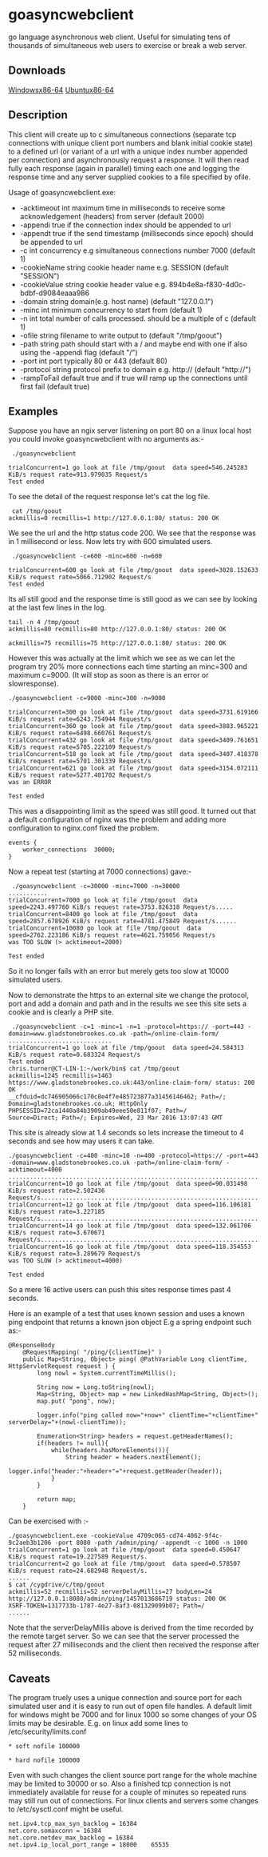 # goasyncwebclient
go language asynchronous web client. Useful for simulating tens of thousands of simultaneous web users to exercise or break a web server.
## Downloads
[Windowsx86-64](downloads/windows86-64/goasyncwebclient.exe) 
[Ubuntux86-64](downloads/ubuntux86-64/goasyncwebclient)

## Description
This client will create up to c simultaneous connections
(separate tcp connections with unique client port numbers and blank initial cookie state)
to a defined url (or variant of a url with a unique index number appended per connection) and asynchronously request a response.
It will then read fully each response
(again in parallel) timing each one and logging the response time and any server supplied cookies to a file specified by ofile.

Usage of goasyncwebclient.exe:

*  -acktimeout int
        maximum time in milliseconds to receive some acknowledgement (headers) from server (default 2000)
*  -appendi
        true if the connection index should be appended to url
*  -appendt
        true if the send timestamp (milliseconds since epoch) should be appended to url
*  -c int
        concurrency e.g simultaneous connections number 7000 (default 1)
*  -cookieName string
        cookie header name e.g. SESSION (default "SESSION")
*  -cookieValue string
        cookie header value e.g. 894b4e8a-f830-4d0c-bdbf-d9084eaaa986
*  -domain string
        domain(e.g. host name) (default "127.0.0.1")
*  -minc int
        minimum concurrency to start from (default 1)
*  -n int
        total number of calls processed. should be a multiple of c (default 1)
*  -ofile string
        filename to write output to (default "/tmp/goout")
*  -path string
        path should start with a / and maybe end with one if also using the -appendi flag (default "/")
*  -port int
        port typically 80 or 443 (default 80)
*  -protocol string
        protocol prefix to domain e.g. http:// (default "http://")
*  -rampToFail
        default true and if true will ramp up the connections until first fail (default true)
        

## Examples
Suppose you have an ngix server listening on port 80 on a linux local host you could invoke goasyncwebclient with no arguments as:-
```
 ./goasyncwebclient

trialConcurrent=1 go look at file /tmp/goout  data speed=546.245283 KiB/s request rate=913.979035 Request/s
Test ended
```
To see the detail of the request response let's cat the log file.
```
 cat /tmp/goout
ackmillis=0 recmillis=1 http://127.0.0.1:80/ status: 200 OK
```
We see the url and the http status code 200. We see that the response was in 1 millisecond or less.
Now lets try with 600 simulated users.
```
 ./goasyncwebclient -c=600 -minc=600 -n=600

trialConcurrent=600 go look at file /tmp/goout  data speed=3028.152633 KiB/s request rate=5066.712902 Request/s
Test ended
```
Its all still good and the response time is still good as we can see by looking at the last few lines in the log.
```
tail -n 4 /tmp/goout
ackmillis=80 recmillis=80 http://127.0.0.1:80/ status: 200 OK

ackmillis=75 recmillis=75 http://127.0.0.1:80/ status: 200 OK
```
However this was actually at the limit which we see as we can let the program try 20% more connections each time starting an minc=300 and maximum c=9000. (It will stop as soon as there is an error or slowresponse).
```
./goasyncwebclient -c=9000 -minc=300 -n=9000

trialConcurrent=300 go look at file /tmp/goout  data speed=3731.619166 KiB/s request rate=6243.754944 Request/s
trialConcurrent=360 go look at file /tmp/goout  data speed=3883.965221 KiB/s request rate=6498.660761 Request/s
trialConcurrent=432 go look at file /tmp/goout  data speed=3409.761651 KiB/s request rate=5705.222109 Request/s
trialConcurrent=518 go look at file /tmp/goout  data speed=3407.418378 KiB/s request rate=5701.301339 Request/s
trialConcurrent=621 go look at file /tmp/goout  data speed=3154.072111 KiB/s request rate=5277.401702 Request/s
was an ERROR

Test ended
```
This was a disappointing limit as the speed was still good. It turned out that a default configuration of nginx was the problem and adding more configuration to nginx.conf fixed the problem.
```
events {
    worker_connections  30000;
}
```
Now a repeat test (starting at 7000 connections) gave:-
```
 ./goasyncwebclient -c=30000 -minc=7000 -n=30000
...........
trialConcurrent=7000 go look at file /tmp/goout  data speed=2243.497760 KiB/s request rate=3753.826318 Request/s.....
trialConcurrent=8400 go look at file /tmp/goout  data speed=2857.678926 KiB/s request rate=4781.475849 Request/s......
trialConcurrent=10080 go look at file /tmp/goout  data speed=2762.223186 KiB/s request rate=4621.759056 Request/s
was TOO SLOW (> acktimeout=2000)

Test ended
```
So it no longer fails with an error but merely gets too slow at 10000 simulated users.

Now to demonstrate the https to an external site we change the protocol, port and add a domain and path and in the results we see this site sets a cookie and is clearly a PHP site.
```
 ./goasyncwebclient -c=1 -minc=1 -n=1 -protocol=https:// -port=443 -domain=www.gladstonebrookes.co.uk -path=/online-claim-form/
.............................
trialConcurrent=1 go look at file /tmp/goout  data speed=24.584313 KiB/s request rate=0.683324 Request/s
Test ended
chris.turner@CT-LIN-1:~/work/bin$ cat /tmp/goout
ackmillis=1245 recmillis=1463 https://www.gladstonebrookes.co.uk:443/online-claim-form/ status: 200 OK
__cfduid=dc746905066c170c8e4f7e485723877a31456146462; Path=/; Domain=gladstonebrookes.co.uk; HttpOnly
PHPSESSID=72ca1440a84b3909ab49eee50e811f07; Path=/
Source=Direct; Path=/; Expires=Wed, 23 Mar 2016 13:07:43 GMT
```
This site is already slow at 1.4 seconds so lets increase the timeout to 4 seconds and see how may users it can take.
```
./goasyncwebclient -c=400 -minc=10 -n=400 -protocol=https:// -port=443 -domain=www.gladstonebrookes.co.uk -path=/online-claim-form/ -acktimeout=4000
...........................................................................
trialConcurrent=10 go look at file /tmp/goout  data speed=90.031498 KiB/s request rate=2.502436 Request/s...................................................................
trialConcurrent=12 go look at file /tmp/goout  data speed=116.106181 KiB/s request rate=3.227185 Request/s.....................................................................
trialConcurrent=14 go look at file /tmp/goout  data speed=132.061706 KiB/s request rate=3.670671 Request/s.........................................................................................
trialConcurrent=16 go look at file /tmp/goout  data speed=118.354553 KiB/s request rate=3.289679 Request/s
was TOO SLOW (> acktimeout=4000)

Test ended
```
So a mere 16 active users can push this sites response times past 4 seconds.

Here is an example of a test that uses known session and uses a known ping endpoint that returns a known json object
E.g a spring endpoint such as:-
```
@ResponseBody
	@RequestMapping( "/ping/{clientTime}" )
	public Map<String, Object> ping( @PathVariable Long clientTime, HttpServletRequest request ) {
		long nowl = System.currentTimeMillis();
		
		String now = Long.toString(nowl);
		Map<String, Object> map = new LinkedHashMap<String, Object>();
		map.put( "pong", now);
	
		logger.info("ping called now="+now+" clientTime="+clientTime+" serverDelay="+(nowl-clientTime));
		
		Enumeration<String> headers = request.getHeaderNames();
		if(headers != null){
			while(headers.hasMoreElements()){
				String header = headers.nextElement();
				logger.info("header:"+header+"="+request.getHeader(header));
			}
		}
		
		return map;
	}
```
Can be exercised with :-
```
./goasyncwebclient.exe -cookieValue 4709c065-cd74-4062-9f4c-9c2aeb3b1206 -port 8080 -path /admin/ping/ -appendt -c 1000 -n 1000
trialConcurrent=1 go look at file /tmp/goout  data speed=0.450647 KiB/s request rate=19.227589 Request/s.
trialConcurrent=2 go look at file /tmp/goout  data speed=0.578507 KiB/s request rate=24.682948 Request/s.
......
$ cat /cygdrive/c/tmp/goout
ackmillis=52 recmillis=52 serverDelayMillis=27 bodyLen=24 http://127.0.0.1:8080/admin/ping/1457013686719 status: 200 OK
XSRF-TOKEN=1317733b-1787-4e27-8af3-081329099b07; Path=/
......
```
Note that the serverDelayMillis above is derived from the time recorded by the remote target server. So we can see that the server processed the request after 27 milliseconds and the client then received the response after 52 milliseconds.

## Caveats
The program truely uses a unique connection and source port for each simulated user and it is easy to run out of open file handles. A default limit for windows might be 7000 and for linux 1000 so some changes of your OS limits may be desirable. E.g. on linux add some lines to /etc/security/limits.conf
```
* soft nofile 100000

* hard nofile 100000
```
Even with such changes the client source port range for the whole machine may be limited to 30000 or so. Also a finished tcp connection is not immediately available for reuse for a couple of minutes so repeated runs may still run out of connections.
For linux clients and servers some changes to /etc/sysctl.conf might be useful.
```
net.ipv4.tcp_max_syn_backlog = 16384
net.core.somaxconn = 16384
net.core.netdev_max_backlog = 16384
net.ipv4.ip_local_port_range = 18000    65535
```


